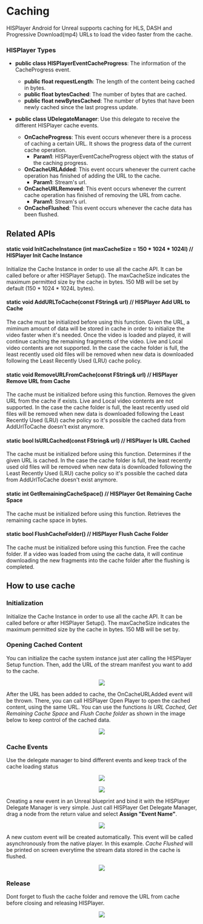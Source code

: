 # Caching

HISPlayer Android for Unreal supports caching for HLS, DASH and Progressive Download(mp4) URLs to load the video faster from the cache.

### HISPlayer Types

* **public class HISPlayerEventCacheProgress**: The information of the CacheProgress event.
   * **public float requestLength**: The length of the content being cached in bytes.
   * **public float bytesCached**: The number of bytes that are cached.
   * **public float newBytesCached**: The number of bytes that have been newly cached since the last progress update.
 
* **public class UDelegateManager**: Use this delegate to receive the different HISPlayer cache events.
  * **OnCacheProgress**: This event occurs whenever there is a process of caching a certain URL. It shows the progress data of the current cache operation.
    * **Param1**: HISPlayerEventCacheProgress object with the status of the caching progress.
  * **OnCacheURLAdded**:  This event occurs whenever the current cache operation has finished of adding the URL to the cache.
    * **Param1**: Stream's url.
  * **OnCacheURLRemoved**: This event occurs whenever the current cache operation has finished of removing the URL from cache.
    * **Param1**: Stream's url.
  * **OnCacheFlushed**: This event occurs whenever the cache data has been flushed.

## Related APIs

#### static void InitCacheInstance (int maxCacheSize = 150 * 1024 * 1024l) // HISPlayer Init Cache Instance
Initialize the Cache Instance in order to use all the cache API. It can be called before or after HISPlayer Setup(). The maxCacheSize indicates the maximum permitted size by the cache in bytes. 150 MB will be set by default (150 * 1024 * 1024L bytes).

#### static void AddURLToCache(const FString& url) // HISPlayer Add URL to Cache
The cache must be initialized before using this function. Given the URL, a miminum amount of data will be stored in cache in order to initialize the video faster when it's needed. Once the video is loaded and played, it will continue caching the remaining fragments of the video. Live and Local video contents are not supported. In the case the cache folder is full, the least recently used old files will be removed when new data is downloaded following the Least Recently Used (LRU) cache policy.

#### static void RemoveURLFromCache(const FString& url) // HISPlayer Remove URL from Cache
The cache must be initialized before using this function. Removes the given URL from the cache if exists. Live and Local video contents are not supported. In the case the cache folder is full, the least recently used old files will be removed when new data is downloaded following the Least Recently Used (LRU) cache policy so it's possible the cached data from AddUrlToCache doesn't exist anymore.

#### static bool IsURLCached(const FString& url) // HISPlayer Is URL Cached
The cache must be initialized before using this function. Determines if the given URL is cached. In the case the cache folder is full, the least recently used old files will be removed when new data is downloaded following the Least Recently Used (LRU) cache policy so it's possible the cached data from AddUrlToCache doesn't exist anymore.
  
#### static int GetRemainingCacheSpace() // HISPlayer Get Remaining Cache Space
The cache must be initialized before using this function. Retrieves the remaining cache space in bytes.

#### static bool FlushCacheFolder() // HISPlayer Flush Cache Folder
The cache must be initialized before using this function. Free the cache folder. If a video was loaded from using the cache data, it will continue downloading the new fragments into the cache folder after the flushing is completed.

## How to use cache 

### Initialization
Initialize the Cache Instance in order to use all the cache API. It can be called before or after HISPlayer Setup(). The maxCacheSize indicates the maximum permitted size by the cache in bytes. 150 MB will be set by.

### Opening Cached Content
You can initialize the cache system instance just ater calling the HISPlayer Setup function. Then, add the URL of the stream manifest you want to add to the cache.
<p align="center">
<img src="./images/Cache1.png">
</p>

After the URL has been added to cache, the OnCacheURLAdded event will be thrown. There, you can call HISPlayer Open Player to open the cached content, using the same URL. You can use the functions *Is URL Cached*, *Get Remaining Cache Space* and *Flush Cache folder* as shown in the image below to keep control of the cached data.
<p align="center">
<img src="./images/Cache3.png">
</p>

### Cache Events
Use the delegate manager to bind different events and keep track of the cache loading status
<p align="center">
<img src="./images/Cache2.png">
</p>

<p align="center">
<img src="./images/Cache5.png">
</p>

Creating a new event in an Unreal blueprint and bind it with the HISPlayer Delegate Manager is very simple. Just call HISPlayer Get Delegate Manager, drag a node from the return value and select **Assign "Event Name"**.

<p align="center">
<img src="./images/BindEvent.png">
</p>

A new custom event will be created automatically. This event will be called asynchronously from the native player. In this example. *Cache Flushed* will be printed on screen everytime the stream data stored in the cache is flushed.

<p align="center">
<img src="./images/Flushed.png">
</p>

### Release
Dont forget to flush the cache folder and remove the URL from cache before closing and releasing HISPlayer.

<p align="center">
<img src="./images/Cache4.png">
</p>
